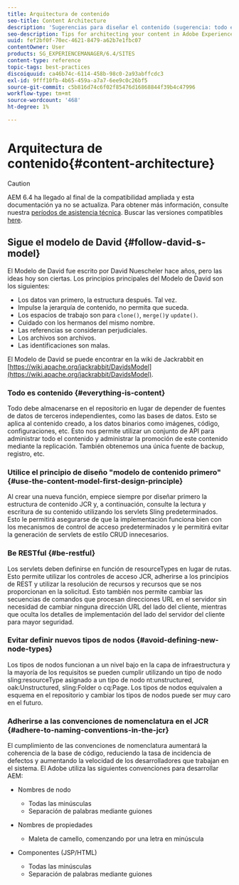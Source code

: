 ```yaml
---
title: Arquitectura de contenido
seo-title: Content Architecture
description: 'Sugerencias para diseñar el contenido (sugerencia: todo es contenido)'
seo-description: Tips for architecting your content in Adobe Experience Manager (AEM). (hint - everything is content)
uuid: fef2bf0f-70ec-4621-8479-a62b7e1fbc07
contentOwner: User
products: SG_EXPERIENCEMANAGER/6.4/SITES
content-type: reference
topic-tags: best-practices
discoiquuid: ca46b74c-6114-458b-98c0-2a93abffcdc3
exl-id: 9fff10fb-4b65-459a-a7a7-6ee9c0c26bf5
source-git-commit: c5b816d74c6f02f85476d16868844f39b4c47996
workflow-type: tm+mt
source-wordcount: '468'
ht-degree: 1%

---
```


# Arquitectura de contenido{#content-architecture}

>[!CAUTION]
>
>AEM 6.4 ha llegado al final de la compatibilidad ampliada y esta documentación ya no se actualiza. Para obtener más información, consulte nuestra [períodos de asistencia técnica](https://helpx.adobe.com/es/support/programs/eol-matrix.html). Buscar las versiones compatibles [here](https://experienceleague.adobe.com/docs/).

## Sigue el modelo de David {#follow-david-s-model}

El Modelo de David fue escrito por David Nuescheler hace años, pero las ideas hoy son ciertas. Los principios principales del Modelo de David son los siguientes:

* Los datos van primero, la estructura después. Tal vez.
* Impulse la jerarquía de contenido, no permita que suceda.
* Los espacios de trabajo son para `clone()`, `merge()`y `update()`.
* Cuidado con los hermanos del mismo nombre.
* Las referencias se consideran perjudiciales.
* Los archivos son archivos.
* Las identificaciones son malas.

El Modelo de David se puede encontrar en la wiki de Jackrabbit en [https://wiki.apache.org/jackrabbit/DavidsModel](https://wiki.apache.org/jackrabbit/DavidsModel).

### Todo es contenido {#everything-is-content}

Todo debe almacenarse en el repositorio en lugar de depender de fuentes de datos de terceros independientes, como las bases de datos. Esto se aplica al contenido creado, a los datos binarios como imágenes, código, configuraciones, etc. Esto nos permite utilizar un conjunto de API para administrar todo el contenido y administrar la promoción de este contenido mediante la replicación. También obtenemos una única fuente de backup, registro, etc.

### Utilice el principio de diseño &quot;modelo de contenido primero&quot; {#use-the-content-model-first-design-principle}

Al crear una nueva función, empiece siempre por diseñar primero la estructura de contenido JCR y, a continuación, consulte la lectura y escritura de su contenido utilizando los servlets Sling predeterminados. Esto le permitirá asegurarse de que la implementación funciona bien con los mecanismos de control de acceso predeterminados y le permitirá evitar la generación de servlets de estilo CRUD innecesarios.

### Be RESTful {#be-restful}

Los servlets deben definirse en función de resourceTypes en lugar de rutas. Esto permite utilizar los controles de acceso JCR, adherirse a los principios de REST y utilizar la resolución de recursos y recursos que se nos proporcionan en la solicitud. Esto también nos permite cambiar las secuencias de comandos que procesan direcciones URL en el servidor sin necesidad de cambiar ninguna dirección URL del lado del cliente, mientras que oculta los detalles de implementación del lado del servidor del cliente para mayor seguridad.

### Evitar definir nuevos tipos de nodos {#avoid-defining-new-node-types}

Los tipos de nodos funcionan a un nivel bajo en la capa de infraestructura y la mayoría de los requisitos se pueden cumplir utilizando un tipo de nodo sling:resourceType asignado a un tipo de nodo nt:unstructured, oak:Unstructured, sling:Folder o cq:Page. Los tipos de nodos equivalen a esquema en el repositorio y cambiar los tipos de nodos puede ser muy caro en el futuro.

### Adherirse a las convenciones de nomenclatura en el JCR {#adhere-to-naming-conventions-in-the-jcr}

El cumplimiento de las convenciones de nomenclatura aumentará la coherencia de la base de código, reduciendo la tasa de incidencia de defectos y aumentando la velocidad de los desarrolladores que trabajan en el sistema. El Adobe utiliza las siguientes convenciones para desarrollar AEM:

* Nombres de nodo

   * Todas las minúsculas
   * Separación de palabras mediante guiones

* Nombres de propiedades

   * Maleta de camello, comenzando por una letra en minúscula

* Componentes (JSP/HTML)

   * Todas las minúsculas
   * Separación de palabras mediante guiones
